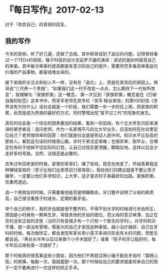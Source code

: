 # 『每日写作』2017-02-13

对于『改变自己』的音频的回复。

## 我的写作

今天的音频，听了好几遍，还做了总结。其中辉哥说到了品位的问题，记得曾经看过一个TEDx的视频，锤子科技的设计总监罗子雄的演讲：讲述的是如何提高自己的审美，其中每次审美的提高都是有意识的自己的提升，需要欣赏多看高审美品位价值的产品事物，都是钱堆出来的。

接下来我的关注点和别人不一样，没有在『品位』上，而是在其背后的原因上。辉哥说“三代养一个贵族”，“如果我们这一代不改变一点点，怎么期待下一代有所改变”，我理解为『家族积累』这一概念。
第一次见到『家族积累』概念是在《打破自我的标签》这本书中，而吴军老师在其专栏『吴军·硅谷来信』的第100封信《世界没有欠你什么》说社会就是一个阶层，我们需要一步一步的往上爬，而家族的积累，反而是成为贵族的最好的方式，同时警惕出现“富不过三代”的现象的发生。

真实的社会是一个综合的因素叠加的结果。看到一则旧闻，有个北大学生问前来演讲的某学者说：请问老师，作为一名家境平凡的北大毕业生，应该如何在社会里定位自己？老师很坦率的回答：你们就是社会底层劳动人民中间，知识水平比较高的那些人。 ​​​​
看到这句话的时候很心酸，农村子弟注定艰难；也很庆幸，刚毕业，合理定位有利于抛掉不切实际的幻觉，让自己对现实更清醒，脚踏实地。这样以后会少走好多的弯路。当然，试错还是必要的。

去年过年回老家的时候，家里的哥哥们，赚了些钱，观念也改变了，开始羡慕我这种赚钱容易的（至少比他们出卖劳动力容易些）。我给他们的建议就是不要让孩子辍学，一定要让他们多学知识，上大学，这才是农村子弟最好的出路。家族积累，任重而道远。


选一个男朋友的时候，只需要看他是否是明媚皓齿，牙口整齐说明了父母的素质高，自己很注重孩子的成长，定期的看牙齿。

举个自己的例子，我的牙齿就是很不整齐的，不得不到大学的时候进行牙齿矫正，原因是小时候有一颗再生牙，导致其他的牙齿的错位，而父母的意识单薄，加之在农村没有正规的牙医（当时只有县城才有一个只有一个医生的牙科）。对牙科知识不懂，就一直没有管理，等我大的自己才发现这种事情，越小治疗越好。自己在牙科的时候，每次做矫正，都会发现有家长带小孩子来询问牙齿有关的问题，而医生都会说，『再长长半年以后过来做个小手术就好了』或者『孩子的牙口挺好的，每半年后过来检查一次就好了』

那个时候真的很羡慕这些小朋友，因为他们不用尝试用小锤子敲击牙齿时『震撼心弦』的疼痛，每敲一次，我就震颤一次。那个时候给自己的要求就是将来自己的孩子一定不要再进行一次这样的矫正手术。